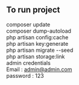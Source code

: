 
## To run project

composer update \
composer dump-autoload \
php artisan config:cache \
php artisan key:generate \
php artisan migrate --seed \
php artisan storage:link \
admin credentials \
Email : admin@admin.com \
password : 123

